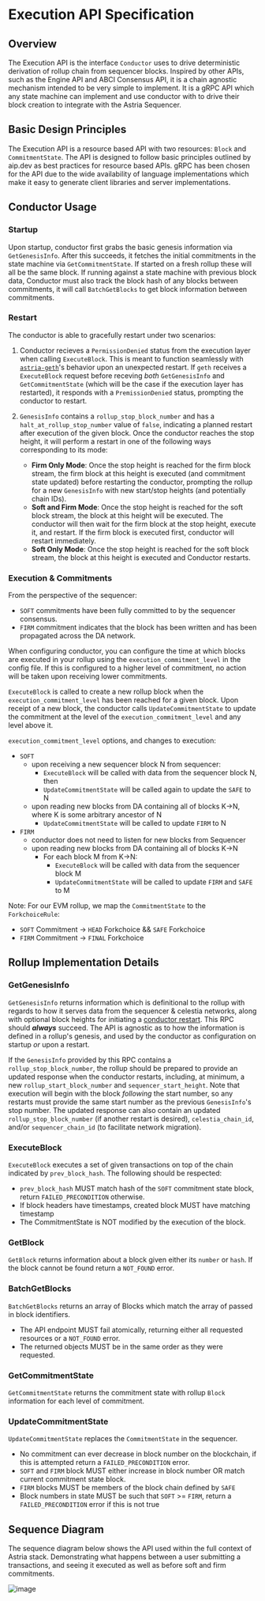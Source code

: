 # Execution API Specification

## Overview

The Execution API is the interface `Conductor` uses to drive deterministic
derivation of rollup chain from sequencer blocks. Inspired by other APIs, such
as the Engine API and ABCI Consensus API, it is a chain agnostic mechanism
intended to be very simple to implement. It is a gRPC API which any state
machine can implement and use conductor with to drive their block creation to
integrate with the Astria Sequencer.

## Basic Design Principles

The Execution API is a resource based API with two resources: `Block` and
`CommitmentState`. The API is designed to follow basic principles outlined by
aip.dev as best practices for resource based APIs. gRPC has been chosen for the
API due to the wide availability of language implementations which make it easy
to generate client libraries and server implementations.  

## Conductor Usage

### Startup

Upon startup, conductor first grabs the basic genesis information via
`GetGenesisInfo`. After this succeeds, it  fetches the initial commitments in
the state machine via `GetCommitmentState`. If started on a fresh rollup
these will all be the same block. If running against a state machine with
previous block data, Conductor must also track the block hash of any blocks
between commitments, it will call `BatchGetBlocks` to get block information
between commitments.

### Restart

The conductor is able to gracefully restart under two scenarios:

1. Conductor recieves a `PermissionDenied` status from the execution layer when
calling `ExecuteBlock`. This is meant to function seamlessly with [`astria-geth`](https://github.com/astriaorg/astria-geth)'s
behavior upon an unexpected restart. If `geth` receives a `ExecuteBlock` request
before receving *both* `GetGenesisInfo` and `GetCommitmentState` (which will be
the case if the execution layer has restarted), it responds with a `PremissionDenied`
status, prompting the conductor to restart.
2. `GenesisInfo` contains a `rollup_stop_block_number` and has a `halt_at_rollup_stop_number`
value of `false`, indicating a planned restart after execution of the given block.
Once the conductor reaches the stop height, it will perform a restart in one of the
following ways corresponding to its mode:

    - **Firm Only Mode**: Once the stop height is reached for the firm block stream,
    the firm block at this height is executed (and commitment state updated) before
    restarting the conductor, prompting the rollup for a new `GenesisInfo` with
    new start/stop heights (and potentially chain IDs).
    - **Soft and Firm Mode**: Once the stop height is reached for the soft block
    stream, the block at this height will be executed. The conductor will then wait
    for the firm block at the stop height, execute it, and restart. If the firm
    block is executed first, conductor will restart immediately.
    - **Soft Only Mode**: Once the stop height is reached for the soft block stream,
    the block at this height is executed and Conductor restarts.

### Execution & Commitments

From the perspective of the sequencer:

- `SOFT` commitments have been fully committed to by the sequencer consensus.
- `FIRM` commitment indicates that the block has been written and has been
  propagated across the DA network.

When configuring conductor, you can configure the time at which blocks are
executed in your rollup using the `execution_commitment_level` in the config
file. If this is configured to a higher level of commitment, no action will be
taken upon receiving lower commitments.

`ExecuteBlock` is called to create a new rollup block when the
`execution_commitment_level` has been reached for a given block. Upon receipt of
a new block, the conductor calls `UpdateCommitmentState` to update the
commitment at the level of the `execution_commitment_level` and any level above
it.

`execution_commitment_level` options, and changes to execution:

- `SOFT`
  - upon receiving a new sequencer block N from sequencer:
    - `ExecuteBlock` will be called with data from the sequencer block N, then
    - `UpdateCommitmentState` will be called again to update the `SAFE` to N
  - upon reading new blocks from DA containing all of blocks K->N, where K is
    some arbitrary ancestor of N
    - `UpdateCommitmentState` will be called to update `FIRM` to N
- `FIRM`
  - conductor does not need to listen for new blocks from Sequencer
  - upon reading new blocks from DA containing all of blocks K->N
    - For each block M from K->N:
      - `ExecuteBlock` will be called with data from the sequencer block M
      - `UpdateCommitmentState` will be called to update `FIRM` and `SAFE` to M

Note: For our EVM rollup, we map the `CommitmentState` to the `ForkchoiceRule`:

- `SOFT` Commitment -> `HEAD` Forkchoice && `SAFE` Forkchoice
- `FIRM` Commitment -> `FINAL` Forkchoice

## Rollup Implementation Details

### GetGenesisInfo

`GetGenesisInfo` returns information which is definitional to the rollup with
regards to how it serves data from the sequencer & celestia networks, along with
optional block heights for initiating a [conductor restart](#restart). This RPC
should ***always*** succeed. The API is agnostic as to how the information is defined
in a rollup's genesis, and used by the conductor as configuration on startup *or*
upon a restart.

If the `GenesisInfo` provided by this RPC contains a `rollup_stop_block_number`,
the rollup should be prepared to provide an updated response when the conductor
restarts, including, at minimum, a new `rollup_start_block_number` and `sequencer_start_height`.
Note that execution will begin with the block *following* the start number, so
any restarts must provide the same start number as the previous `GenesisInfo`'s
stop number. The updated response can also contain an updated `rollup_stop_block_number`
(if another restart is desired), `celestia_chain_id`, and/or `sequencer_chain_id`
(to facilitate network migration).

### ExecuteBlock

`ExecuteBlock` executes a set of given transactions on top of the chain
indicated by `prev_block_hash`. The following should be respected:

- `prev_block_hash` MUST match hash of the `SOFT` commitment state block, return
  `FAILED_PRECONDITION` otherwise.
- If block headers have timestamps, created block MUST have matching timestamp
- The CommitmentState is NOT modified by the execution of the block.

### GetBlock

`GetBlock` returns information about a block given either its `number` or
`hash`. If the block cannot be found return a `NOT_FOUND` error.

### BatchGetBlocks

`BatchGetBlocks` returns an array of Blocks which match the array of passed in
block identifiers.

- The API endpoint MUST fail atomically, returning either all requested resources
  or a `NOT_FOUND` error.
- The returned objects MUST be in the same order as they were requested.

### GetCommitmentState

`GetCommitmentState` returns the commitment state with rollup `Block` information
for each level of commitment.

### UpdateCommitmentState

`UpdateCommitmentState` replaces the `CommitmentState` in the sequencer.

- No commitment can ever decrease in block number on the blockchain, if this is
  attempted return a `FAILED_PRECONDITION` error.
- `SOFT` and `FIRM` block MUST either increase in block number OR match current
  commitment state block.
- `FIRM` blocks MUST be members of the block chain defined by `SAFE`
- Block numbers in state MUST be such that  `SOFT` >= `FIRM`, return a
  `FAILED_PRECONDITION` error if this is not true

## Sequence Diagram

The sequence diagram below shows the API used within the full context of Astria
stack. Demonstrating what happens between a user submitting a transactions, and
seeing it executed as well as before soft and firm commitments.

![image](assets/execution_api_sequence.png)

